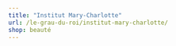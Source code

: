 ```yaml
---
title: "Institut Mary-Charlotte"
url: /le-grau-du-roi/institut-mary-charlotte/
shop: beauté
---
```

